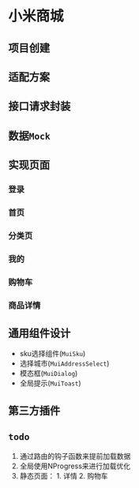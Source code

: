 # 小米商城
## 项目创建
## 适配方案
## 接口请求封装
## 数据`Mock`
## 实现页面
### 登录
### 首页
### 分类页
### 我的
### 购物车
### 商品详情

## 通用组件设计
* sku选择组件(`MuiSku`)
* 选择城市(`MuiAddressSelect`)
* 模态框(`MuiDialog`)
* 全局提示(`MuiToast`)


## 第三方插件

## `todo`
1. 通过路由的钩子函数来提前加载数据
2. 全局使用NProgress来进行加载优化
3. 静态页面： 1. 详情  2. 购物车
